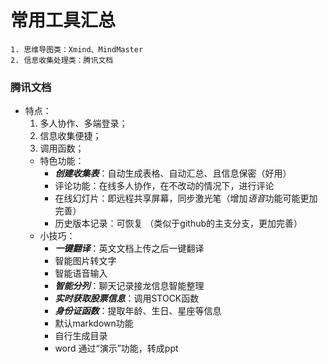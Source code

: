 # 常用工具汇总
    1. 思维导图类：Xmind、MindMaster
    2. 信息收集处理类：腾讯文档

### 腾讯文档
* 特点：
    1. 多人协作、多端登录；
    2. 信息收集便捷；
    3. 调用函数；
  * 特色功能：
    * ***创建收集表***：自动生成表格、自动汇总、且信息保密（好用）
    * 评论功能：在线多人协作，在不改动的情况下，进行评论
    * 在线幻灯片：即远程共享屏幕，同步激光笔（增加*语音*功能可能更加完善）
    * 历史版本记录：可恢复 （类似于github的主支分支，更加完善）
   * 小技巧：
     * ***一键翻译***：英文文档上传之后一键翻译
     * 智能图片转文字
     * 智能语音输入
     * ***智能分列***：聊天记录接龙信息智能整理
     * ***实时获取股票信息***：调用STOCK函数
     * ***身份证函数***：提取年龄、生日、星座等信息
     * 默认markdown功能
     * 自行生成目录
     * word 通过“演示”功能，转成ppt
  
